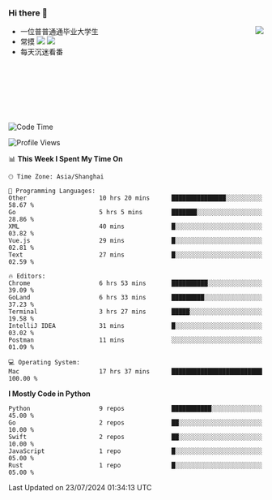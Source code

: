 ### Hi there 👋


<a href="https://github.com/yanlc39">
  <img align="right" src="https://github-readme-stats.vercel.app/api?username=yanlc39&show_icons=true&hide_border=true&icon_color=586069&title_color=a0a9af">
</a>

- 一位普普通通毕业大学生
- 常摸 ![](https://img.shields.io/badge/-Python-3e74a2?style=flat-square&logo=Python&logoColor=fff) ![](https://img.shields.io/badge/-C%2B%2B-brightgreen?style=flat-square)
- 每天沉迷看番



<br><br><br><br><br><br>


<!--START_SECTION:waka-->
![Code Time](http://img.shields.io/badge/Code%20Time-115%20hrs%2017%20mins-blue)

![Profile Views](http://img.shields.io/badge/Profile%20Views-0-blue)

📊 **This Week I Spent My Time On** 

```text
🕑︎ Time Zone: Asia/Shanghai

💬 Programming Languages: 
Other                    10 hrs 20 mins      ███████████████░░░░░░░░░░   58.67 % 
Go                       5 hrs 5 mins        ███████░░░░░░░░░░░░░░░░░░   28.86 % 
XML                      40 mins             █░░░░░░░░░░░░░░░░░░░░░░░░   03.82 % 
Vue.js                   29 mins             █░░░░░░░░░░░░░░░░░░░░░░░░   02.81 % 
Text                     27 mins             █░░░░░░░░░░░░░░░░░░░░░░░░   02.59 % 

🔥 Editors: 
Chrome                   6 hrs 53 mins       ██████████░░░░░░░░░░░░░░░   39.09 % 
GoLand                   6 hrs 33 mins       █████████░░░░░░░░░░░░░░░░   37.23 % 
Terminal                 3 hrs 27 mins       █████░░░░░░░░░░░░░░░░░░░░   19.58 % 
IntelliJ IDEA            31 mins             █░░░░░░░░░░░░░░░░░░░░░░░░   03.02 % 
Postman                  11 mins             ░░░░░░░░░░░░░░░░░░░░░░░░░   01.09 % 

💻 Operating System: 
Mac                      17 hrs 37 mins      █████████████████████████   100.00 % 
```

**I Mostly Code in Python** 

```text
Python                   9 repos             ███████████░░░░░░░░░░░░░░   45.00 % 
Go                       2 repos             ██░░░░░░░░░░░░░░░░░░░░░░░   10.00 % 
Swift                    2 repos             ██░░░░░░░░░░░░░░░░░░░░░░░   10.00 % 
JavaScript               1 repo              █░░░░░░░░░░░░░░░░░░░░░░░░   05.00 % 
Rust                     1 repo              █░░░░░░░░░░░░░░░░░░░░░░░░   05.00 % 
```




 Last Updated on 23/07/2024 01:34:13 UTC
<!--END_SECTION:waka-->
